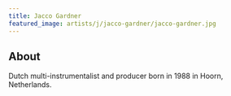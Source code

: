 ```yaml
---
title: Jacco Gardner
featured_image: artists/j/jacco-gardner/jacco-gardner.jpg
---
```

## About

Dutch multi-instrumentalist and producer born in 1988 in Hoorn, Netherlands. 


